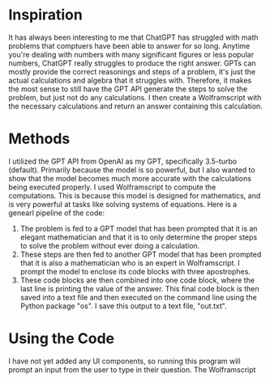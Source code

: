 # Inspiration
It has always been interesting to me that ChatGPT has struggled with math problems that comptuers have been able to answer for so long. Anytime you're dealing with numbers with many significant figures or less popular numbers, ChatGPT really struggles to produce the right answer. GPTs can mostly provide the correct reasonings and steps of a problem, it's just the actual calculations and algebra that it struggles with. Therefore, it makes the most sense to still have the GPT API generate the steps to solve the problem, but just not do any calculations. I then create a Wolframscript with the necessary calculations and return an answer containing this calculation.

# Methods
I utilized the GPT API from OpenAI as my GPT, specifically 3.5-turbo (default). Primarily because the model is so powerful, but I also wanted to show that the model becomes much more accurate with the calculations being executed properly. I used Wolframscript to compute the computations. This is because this model is designed for mathematics, and is very powerful at tasks like solving systems of equations.
Here is a genearl pipeline of the code:
1. The problem is fed to a GPT model that has been prompted that it is an elegant mathematician and that it is to only determine the proper steps to solve the problem without ever doing a calculation.
2. These steps are then fed to another GPT model that has been prompted that it is also a mathematician who is an expert in Wolframscript. I prompt the model to enclose its code blocks with three apostrophes.
3. These code blocks are then combined into one code block, where the last line is printing the value of the answer. This final code block is then saved into a text file and then executed on the command line using the Python package "os". I save this output to a text file, "out.txt". 

# Using the Code
I have not yet added any UI components, so running this program will prompt an input from the user to type in their question. The Wolframscript
